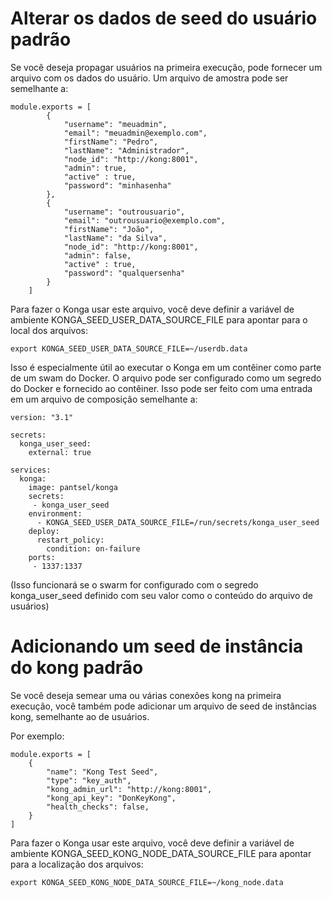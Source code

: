 # Alterar os dados de seed do usuário padrão

Se você deseja propagar usuários na primeira execução, pode fornecer um arquivo com os dados do usuário.
Um arquivo de amostra pode ser semelhante a:

````
module.exports = [
        {
            "username": "meuadmin",
            "email": "meuadmin@exemplo.com",
            "firstName": "Pedro",
            "lastName": "Administrador",
            "node_id": "http://kong:8001",
            "admin": true,
            "active" : true,
            "password": "minhasenha"
        },
        {
            "username": "outrousuario",
            "email": "outrousuario@exemplo.com",
            "firstName": "João",
            "lastName": "da Silva",
            "node_id": "http://kong:8001",
            "admin": false,
            "active" : true,
            "password": "qualquersenha"
        }
    ]
````

Para fazer o Konga usar este arquivo, você deve definir a variável de ambiente KONGA_SEED_USER_DATA_SOURCE_FILE para apontar para o local dos arquivos:
````
export KONGA_SEED_USER_DATA_SOURCE_FILE=~/userdb.data 
````

Isso é especialmente útil ao executar o Konga em um contêiner como parte de um swam do Docker. O arquivo pode ser configurado como um segredo do Docker e fornecido ao contêiner. Isso pode ser feito com uma entrada em um arquivo de composição semelhante a:

````
version: "3.1"

secrets:
  konga_user_seed:
    external: true

services:
  konga:
    image: pantsel/konga
    secrets:
     - konga_user_seed
    environment:
      - KONGA_SEED_USER_DATA_SOURCE_FILE=/run/secrets/konga_user_seed
    deploy:
      restart_policy:
        condition: on-failure
    ports:
     - 1337:1337
````

(Isso funcionará se o swarm for configurado com o segredo konga_user_seed definido com seu valor como o conteúdo do arquivo de usuários)

# Adicionando um seed de instância do kong padrão

Se você deseja semear uma ou várias conexões kong na primeira execução, você também pode adicionar um arquivo de seed de instâncias kong, semelhante ao de usuários.

Por exemplo:

```
module.exports = [
    {
        "name": "Kong Test Seed",
        "type": "key_auth",
        "kong_admin_url": "http://kong:8001",
        "kong_api_key": "DonKeyKong",
        "health_checks": false,
    }
]
```

Para fazer o Konga usar este arquivo, você deve definir a variável de ambiente KONGA_SEED_KONG_NODE_DATA_SOURCE_FILE para apontar para a localização dos arquivos:
````
export KONGA_SEED_KONG_NODE_DATA_SOURCE_FILE=~/kong_node.data 
````
